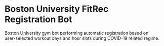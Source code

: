 # Boston University FitRec Registration Bot
Boston University gym bot performing automatic registration based on user-selected workout days and hour slots during COVID-19 related regime. 
